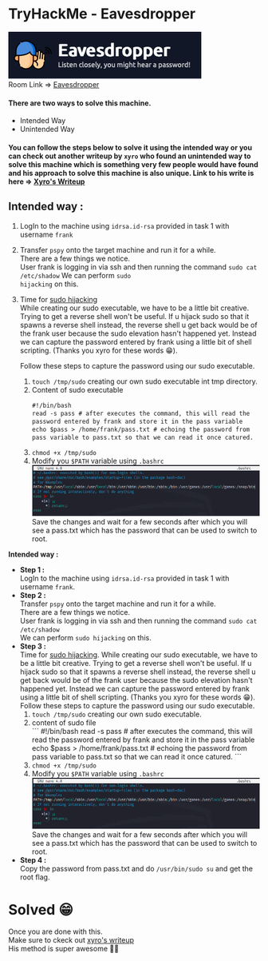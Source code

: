 # TryHackMe - Eavesdropper
![Room Logo](./img/logo.png)  
Room Link => [Eavesdropper](https://tryhackme.com/room/eavesdropper)  
#### There are two ways to solve this machine.
- Intended Way  
- Unintended Way  

#### You can follow the steps below to solve it using the intended way or you can check out another writeup by `xyro` who found an unintended way to solve this machine which is something very few people would have found and his approach to solve this machine is also unique. Link to his write is here => [Xyro's Writeup](http://xyro.codes/THM/eavesdropper/writeup.html)

## Intended way :
1. LogIn to the machine using `idrsa.id-rsa` provided in task 1 with username `frank`  
2. Transfer <code>pspy</code> onto the target machine and run it for a while.  
There are a few things we notice.  
User frank is logging in via ssh and then running the command `sudo cat /etc/shadow` We can perform <code>sudo hijacking</code> on this.  
3. Time for [sudo hijacking](https://book.hacktricks.xyz/linux-hardening/privilege-escalation#sudo-hijacking)  
While creating our sudo executable, we have to be a little bit creative. Trying to get a reverse shell won't be useful. If u hijack sudo so that it spawns a reverse shell instead, the reverse shell u get back would be of the frank user because the sudo elevation hasn't happened yet. Instead we can capture the password entered by frank using a little bit of shell scripting. (Thanks you xyro for these words 😁).  

    Follow these steps to capture the password using our sudo executable.  
    1. `touch /tmp/sudo` creating our own sudo executable int tmp directory.  
    2. Content of sudo executable  
        ```
        #!/bin/bash  
        read -s pass # after executes the command, this will read the password entered by frank and store it in the pass variable  
        echo $pass > /home/frank/pass.txt # echoing the password from pass variable to pass.txt so that we can read it once catured.
        ```
    3. `chmod +x /tmp/sudo`  
    4. Modify you `$PATH` variable using `.bashrc`  
    ![bashrc](./img/bashrc.png)  
    Save the changes and wait for a few seconds after which you will see a pass.txt which has the password
    that can be used to switch to root.


<p>
    <strong>Intended way :</strong>
    <ul>
        <li>
            <strong>Step 1 :</strong><br>
            LogIn to the machine using <code>idrsa.id-rsa</code> provided in task 1 with username <code>frank</code>.
        </li>
        <li>
            <strong>Step 2 :</strong><br>
            Transfer <code>pspy</code> onto the target machine and run it for a while.<br>
            There are a few things we notice.<br>
            User frank is logging in via ssh and then running the command <code>sudo cat /etc/shadow</code><br>
            We can perform <code>sudo hijacking</code> on this.
        </li>
        <li>
            <strong>Step 3 :</strong><br>
            Time for <a href="https://book.hacktricks.xyz/linux-hardening/privilege-escalation#sudo-hijacking">sudo
                hijacking</a>.
            While creating our sudo executable, we have to be a little bit creative. Trying to get a reverse shell won't
            be useful. If u hijack sudo so that it spawns a reverse shell instead, the reverse shell u get back would be of
            the frank user because the sudo elevation hasn't happened yet. Instead we can capture the password entered by
            frank using a little bit of shell scripting. (Thanks you xyro for these words 😁).<br>
            Follow these steps to capture the password using our sudo executable.
            <ol>
                <li>
                    <code>touch /tmp/sudo</code> creating our own sudo executable.
                </li>
                <li>content of sudo file <br>  
```   
        #!/bin/bash  
        read -s pass # after executes the command, this will read the password entered by frank and store it in the pass variable  
        echo $pass > /home/frank/pass.txt # echoing the password from pass variable to pass.txt so that we can read it once catured.    
```
                </li>
                <li>
                    <code>chmod +x /tmp/sudo</code>
                </li>
                <li>
                    Modify you <code>$PATH</code> variable using <code>.bashrc</code> <br>
                    <img src="./img/bashrc.png" alt="bashrc"> <br>
                    Save the changes and wait for a few seconds after which you will see a pass.txt which has the password
                    that can be used to switch to root.
                </li>
            </ol>
        </li>
        <li>
            <strong>Step 4 :</strong><br>
            Copy the password from pass.txt and do <code>/usr/bin/sudo su</code> and get the root flag.
        </li>
    </ul>
    <h1>
        Solved 😁
    </h1>
    <p>
        Once you are done with this. <br> Make sure to ckeck out <a href="http://xyro.codes/THM/eavesdropper/writeup.html">xyro's writeup</a><br>
        His method is super awesome 👍🏻
    </p>

</p>